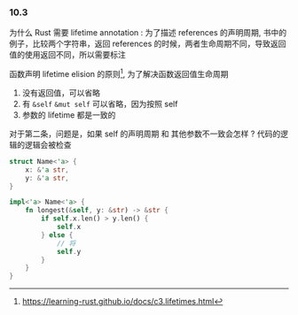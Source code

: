 
### 10.3
为什么 Rust 需要 lifetime annotation : 为了描述 references 的声明周期, 书中的例子，比较两个字符串，返回 references 的时候，两者生命周期不同，导致返回值的使用返回不同，所以需要标注

函数声明 lifetime elision 的原则[^1], 为了解决函数返回值生命周期
1. 没有返回值，可以省略
2. 有 `&self` `&mut self` 可以省略，因为按照 self
3. 参数的 lifetime 都是一致的


对于第二条，问题是，如果 self 的声明周期 和 其他参数不一致会怎样 ?
代码的逻辑的逻辑会被检查
```rs
struct Name<'a> {
    x: &'a str,
    y: &'a str,
}

impl<'a> Name<'a> {
    fn longest(&self, y: &str) -> &str {
        if self.x.len() > y.len() {
            self.x
        } else {
            // 将
            self.y
        }
    }
}
```





[^1]: https://learning-rust.github.io/docs/c3.lifetimes.html

